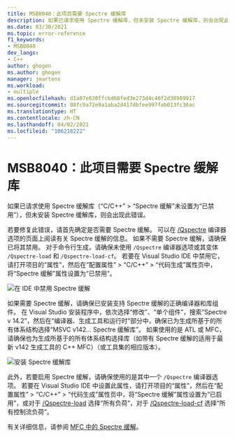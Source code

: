 ```yaml
---
title: MSB8040：此项目需要 Spectre 缓解库
description: 如果已请求使用 Spectre 缓解库，但未安装 Spectre 缓解库，则会出现此错误。
ms.date: 03/30/2021
ms.topic: error-reference
f1_keywords:
- MSB8040
dev_langs:
- C++
author: ghogen
ms.author: ghogen
manager: jmartens
ms.workload:
- multiple
ms.openlocfilehash: d1a07e630ffcbd68fed3e273d4c46f2d38989917
ms.sourcegitcommit: 80fc9a72e9a1aba2d417dbfee997fab013fc36ac
ms.translationtype: HT
ms.contentlocale: zh-CN
ms.lasthandoff: 04/02/2021
ms.locfileid: "106218222"
---
```

# <a name="msb8040-spectre-mitigated-libraries-are-required-for-this-project"></a>MSB8040：此项目需要 Spectre 缓解库

如果已请求使用 Spectre 缓解库（“C/C++” > “Spectre 缓解”未设置为“已禁用”），但未安装 Spectre 缓解库，则会出现此错误。

若要修复此错误，请首先确定是否需要 Spectre 缓解。 可以在 [/Qspectre](/cpp/build/reference/qspectre) 编译器选项的页面上阅读有关 Spectre 缓解的信息。 如果不需要 Spectre 缓解，请确保已将其禁用。 对于命令行生成，请确保未使用 `/Qspectre` 编译器选项或其变体 `/Qspectre-load` 和 `/Qspectre-load-cf`。 若要在 Visual Studio IDE 中禁用它，请打开项目的“属性”，然后在“配置属性” > “C/C++” > “代码生成”属性页中，将“Spectre 缓解”属性设置为“已禁用”。

![在 IDE 中禁用 Spectre 缓解](../media/errors/spectre-disable.png)

 如果需要 Spectre 缓解，请确保已安装支持 Spectre 缓解的正确编译器和库组件。 在 Visual Studio 安装程序中，依次选择“修改”、“单个组件”，搜索“Spectre v 14.2”，然后在“编译器、生成工具和运行时”部分中，确保已为生成所基于的所有体系结构选择“MSVC v142… Spectre 缓解库”。 如果使用的是 ATL 或 MFC，请确保也为生成所基于的所有体系结构选择库（如带有 Spectre 缓解的适用于最新 v142 生成工具的 C++ MFC）（或工具集的相应版本）。

![安装 Spectre 缓解库](../media/errors/spectre-install-components.png)

此外，若要启用 Spectre 缓解，请确保使用的是其中一个 `/Qspectre` 编译器选项。 若要在 Visual Studio IDE 中设置此属性，请打开项目的“属性”，然后在“配置属性” > “C/C++” > “代码生成”属性页中，将“Spectre 缓解”属性设置为“已启用”，或对于 [/Qspectre-load](/cpp/build/reference/qspectre-load) 选择“所有负荷”，对于 [/Qspectre-load-cf](/cpp/build/reference/qspectre-load-cf) 选择“所有控制流负荷”。

有关详细信息，请参阅 [MFC 中的 Spectre 缓解](https://devblogs.microsoft.com/cppblog/spectre-mitigations-in-msvc/)。
